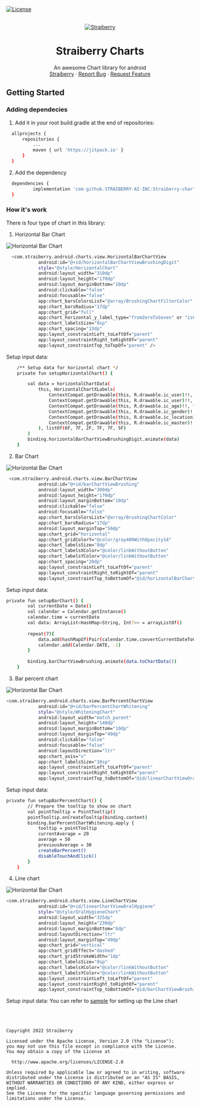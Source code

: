 <div id="top"></div>

[![License](https://img.shields.io/badge/License-Apache_2.0-blue.svg)](https://opensource.org/licenses/Apache-2.0)


<!-- PROJECT LOGO -->
<br />
<div align="center">
  <a href="https://github.com/othneildrew/Best-README-Template">
    <img src="image/Github-1.png" alt="Straiberry">
  </a>

  <h1 align="center">Straiberry Charts</h1>

  <p align="center">
    An awesome Chart library for android
    <br />
    <a href="https://www.straiberry.com/">Straiberry</a>
    ·
    <a href="https://github.com/othneildrew/Best-README-Template/issues">Report Bug</a>
    ·
    <a href="https://github.com/othneildrew/Best-README-Template/issues">Request Feature</a>
  </p>
</div>

<!-- GETTING STARTED -->
## Getting Started
### Adding dependecies
1. Add it in your root build.gradle at the end of repositories:
  ```sh
  	allprojects {
		repositories {
			...
			maven { url 'https://jitpack.io' }
		}
	}
  ```
2. Add the dependency
  ```sh
  	dependencies {
	        implementation 'com.github.STRAIBERRY-AI-INC:Straiberry-charts:1.1.0'
	}
  ```

### How it's work
There is four type of chart in this library:

1. Horizontal Bar Chart

![Horizontal Bar Chart](image/horizontal_chart.gif)

```sh
  <com.straiberry.android.charts.view.HorizontalBarChartView
            android:id="@+id/horizontalBarChartViewBrushingDigit"
            style="@style/HorizontalChart"
            android:layout_width="310dp"
            android:layout_height="170dp"
            android:layout_marginBottom="10dp"
            android:clickable="false"
            android:focusable="false"
            app:chart_barsColorsList="@array/BrushingChartFilterColor"
            app:chart_barsRadius="17dp"
            app:chart_grid="full"
            app:chart_horizontal_y_label_type="fromZeroToSeven" or "isCharacter"
            app:chart_labelsSize="8sp"
            app:chart_spacing="13dp"
            app:layout_constraintLeft_toLeftOf="parent"
            app:layout_constraintRight_toRightOf="parent"
            app:layout_constraintTop_toTopOf="parent" />
```
Setup input data:
```sh
    /** Setup data for horizontal chart */
    private fun setupHorizontalChart() {

        val data = horizontalChartData(
            this, HorizontalChartXLabels(
                ContextCompat.getDrawable(this, R.drawable.ic_user)!!, "user",
                ContextCompat.getDrawable(this, R.drawable.ic_user)!!, "user",
                ContextCompat.getDrawable(this, R.drawable.ic_age)!!, "age",
                ContextCompat.getDrawable(this, R.drawable.ic_gender)!!, "gender",
                ContextCompat.getDrawable(this, R.drawable.ic_location)!!, "location",
                ContextCompat.getDrawable(this, R.drawable.ic_master)!!, "master",
            ), listOf(6F, 7F, 2F, 7F, 7F, 5F)
        )
        binding.horizontalBarChartViewBrushingDigit.animate(data)
    }
```

2. Bar Chart

![Horizontal Bar Chart](image/bar_chart.gif)

```sh
 <com.straiberry.android.charts.view.BarChartView
            android:id="@+id/barChartViewBrushing"
            android:layout_width="300dp"
            android:layout_height="170dp"
            android:layout_marginBottom="10dp"
            android:clickable="false"
            android:focusable="false"
            app:chart_barsColorsList="@array/BrushingChartColor"
            app:chart_barsRadius="17dp"
            android:layout_marginTop="50dp"
            app:chart_grid="horizontal"
            app:chart_gridColorY="@color/gray400WithOpacity14"
            app:chart_labelsSize="8dp"
            app:chart_labelsXColor="@color/linkWithoutButton"
            app:chart_labelsYColor="@color/linkWithoutButton"
            app:chart_spacing="20dp"
            app:layout_constraintLeft_toLeftOf="parent"
            app:layout_constraintRight_toRightOf="parent"
            app:layout_constraintTop_toBottomOf="@id/horizontalBarChartViewBrushingCharacter" />
```

Setup input data:

```sh
private fun setupBarChart() {
        val currentDate = Date()
        val calendar = Calendar.getInstance()
        calendar.time = currentDate
        val data: ArrayList<HashMap<String, Int?>> = arrayListOf()
        
        repeat(7){
            data.add(hashMapOf(Pair(calendar.time.convertCurrentDateToChartDate(LINE_CHART_DATE_FORMAT),it+1)))
            calendar.add(Calendar.DATE, -1)
        }
        
        binding.barChartViewBrushing.animate(data.toChartData())
    }
```

3. Bar percent chart

![Horizontal Bar Chart](image/bar_percent_chart.gif)

```sh
<com.straiberry.android.charts.view.BarPercentChartView
            android:id="@+id/barPercentChartWhitening"
            style="@style/WhiteningChart"
            android:layout_width="match_parent"
            android:layout_height="140dp"
            android:layout_marginBottom="10dp"
            android:layout_marginTop="40dp"
            android:clickable="false"
            android:focusable="false"
            android:layoutDirection="ltr"
            app:chart_axis="x"
            app:chart_labelsSize="10sp"
            app:layout_constraintLeft_toLeftOf="parent"
            app:layout_constraintRight_toRightOf="parent"
            app:layout_constraintTop_toBottomOf="@id/linearChartViewOralHygiene" />
```

Setup input data:

```sh
private fun setupBarPercentChart() {
        // Prepare the tooltip to show on chart
        val pointTooltip = PointTooltip()
        pointTooltip.onCreateTooltip(binding.content)
        binding.barPercentChartWhitening.apply {
            tooltip = pointTooltip
            currentAverage = 20
            average = 50
            previousAverage = 30
            createBarPercent()
            disableTouchAndClick()
        }
    }
```

4. Line chart

![Horizontal Bar Chart](image/line_chart.gif)

```sh
<com.straiberry.android.charts.view.LineChartView
            android:id="@+id/linearChartViewOralHygiene"
            style="@style/OralHygieneChart"
            android:layout_width="325dp"
            android:layout_height="230dp"
            android:layout_marginBottom="8dp"
            android:layoutDirection="ltr"
            android:layout_marginTop="40dp"
            app:chart_grid="vertical"
            app:chart_gridEffect="dashed"
            app:chart_gridStrokeWidth="1dp"
            app:chart_labelsSize="8sp"
            app:chart_labelsXColor="@color/linkWithoutButton"
            app:chart_labelsYColor="@color/linkWithoutButton"
            app:layout_constraintLeft_toLeftOf="parent"
            app:layout_constraintRight_toRightOf="parent"
            app:layout_constraintTop_toBottomOf="@id/barChartViewBrushing" />
```

Setup input data:
You can refer to  <a href="https://github.com/STRAIBERRY-AI-INC/Straiberry-charts/blob/fdf3ba5795e30c587df5ca0991319bc85fa990a0/app/src/main/java/com/straiberry/android/charts/sample/MainActivity.kt#L76">sample</a> for setting up the Line chart
<br />
<br />
<br />
<br />

    Copyright 2022 Straiberry
    
    Licensed under the Apache License, Version 2.0 (the "License");
    you may not use this file except in compliance with the License.
    You may obtain a copy of the License at
    
      http://www.apache.org/licenses/LICENSE-2.0
    
    Unless required by applicable law or agreed to in writing, software
    distributed under the License is distributed on an "AS IS" BASIS,
    WITHOUT WARRANTIES OR CONDITIONS OF ANY KIND, either express or implied.
    See the License for the specific language governing permissions and
    limitations under the License.
<!-- MARKDOWN LINKS & IMAGES -->
<!-- https://www.markdownguide.org/basic-syntax/#reference-style-links -->
[contributors-shield]: https://img.shields.io/github/contributors/othneildrew/Best-README-Template.svg?style=for-the-badge
[contributors-url]: https://github.com/othneildrew/Best-README-Template/graphs/contributors
[forks-shield]: https://img.shields.io/github/forks/othneildrew/Best-README-Template.svg?style=for-the-badge
[forks-url]: https://github.com/othneildrew/Best-README-Template/network/members
[stars-shield]: https://img.shields.io/github/stars/othneildrew/Best-README-Template.svg?style=for-the-badge
[stars-url]: https://github.com/othneildrew/Best-README-Template/stargazers
[issues-shield]: https://img.shields.io/github/issues/othneildrew/Best-README-Template.svg?style=for-the-badge
[issues-url]: https://github.com/othneildrew/Best-README-Template/issues
[license-shield]: https://img.shields.io/github/license/othneildrew/Best-README-Template.svg?style=for-the-badge
[license-url]: https://github.com/othneildrew/Best-README-Template/blob/master/LICENSE.txt
[linkedin-shield]: https://img.shields.io/badge/-LinkedIn-black.svg?style=for-the-badge&logo=linkedin&colorB=555
[linkedin-url]: https://linkedin.com/in/othneildrew
[website-url]: https://www.straiberry.com/
[website-shield]: https://github.com/STRAIBERRY-AI-INC/Straiberry-charts/blob/main/image/empty_logo.png
[product-screenshot]: images/screenshot.png
